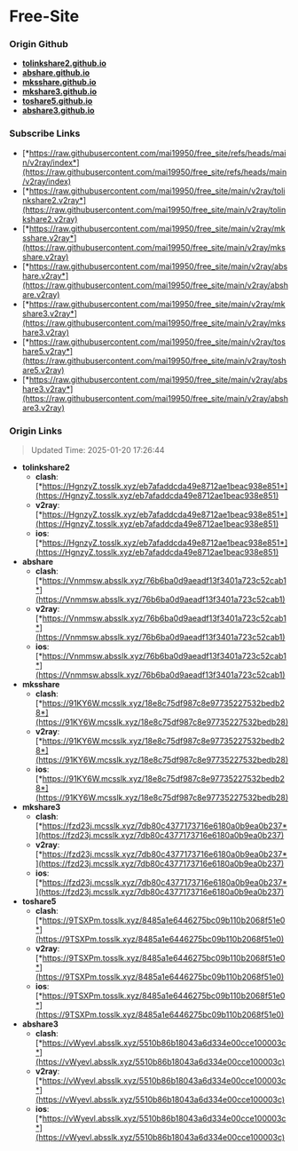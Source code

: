 # Free-Site

### Origin Github

- [**tolinkshare2.github.io**](https://github.com/tolinkshare2/tolinkshare2.github.io)
- [**abshare.github.io**](https://github.com/abshare/abshare.github.io)
- [**mksshare.github.io**](https://github.com/mksshare/mksshare.github.io)
- [**mkshare3.github.io**](https://github.com/mkshare3/mkshare3.github.io)
- [**toshare5.github.io**](https://github.com/toshare5/toshare5.github.io)
- [**abshare3.github.io**](https://github.com/abshare3/abshare3.github.io)

### Subscribe Links

- [*https://raw.githubusercontent.com/mai19950/free_site/refs/heads/main/v2ray/index*](https://raw.githubusercontent.com/mai19950/free_site/refs/heads/main/v2ray/index)
- [*https://raw.githubusercontent.com/mai19950/free_site/main/v2ray/tolinkshare2.v2ray*](https://raw.githubusercontent.com/mai19950/free_site/main/v2ray/tolinkshare2.v2ray)
- [*https://raw.githubusercontent.com/mai19950/free_site/main/v2ray/mksshare.v2ray*](https://raw.githubusercontent.com/mai19950/free_site/main/v2ray/mksshare.v2ray)
- [*https://raw.githubusercontent.com/mai19950/free_site/main/v2ray/abshare.v2ray*](https://raw.githubusercontent.com/mai19950/free_site/main/v2ray/abshare.v2ray)
- [*https://raw.githubusercontent.com/mai19950/free_site/main/v2ray/mkshare3.v2ray*](https://raw.githubusercontent.com/mai19950/free_site/main/v2ray/mkshare3.v2ray)
- [*https://raw.githubusercontent.com/mai19950/free_site/main/v2ray/toshare5.v2ray*](https://raw.githubusercontent.com/mai19950/free_site/main/v2ray/toshare5.v2ray)
- [*https://raw.githubusercontent.com/mai19950/free_site/main/v2ray/abshare3.v2ray*](https://raw.githubusercontent.com/mai19950/free_site/main/v2ray/abshare3.v2ray)

### Origin Links

> Updated Time: 2025-01-20 17:26:44

- **tolinkshare2**
  - **clash**: [*https://HgnzyZ.tosslk.xyz/eb7afaddcda49e8712ae1beac938e851*](https://HgnzyZ.tosslk.xyz/eb7afaddcda49e8712ae1beac938e851)
  - **v2ray**: [*https://HgnzyZ.tosslk.xyz/eb7afaddcda49e8712ae1beac938e851*](https://HgnzyZ.tosslk.xyz/eb7afaddcda49e8712ae1beac938e851)
  - **ios**: [*https://HgnzyZ.tosslk.xyz/eb7afaddcda49e8712ae1beac938e851*](https://HgnzyZ.tosslk.xyz/eb7afaddcda49e8712ae1beac938e851)
- **abshare**
  - **clash**: [*https://Vnmmsw.absslk.xyz/76b6ba0d9aeadf13f3401a723c52cab1*](https://Vnmmsw.absslk.xyz/76b6ba0d9aeadf13f3401a723c52cab1)
  - **v2ray**: [*https://Vnmmsw.absslk.xyz/76b6ba0d9aeadf13f3401a723c52cab1*](https://Vnmmsw.absslk.xyz/76b6ba0d9aeadf13f3401a723c52cab1)
  - **ios**: [*https://Vnmmsw.absslk.xyz/76b6ba0d9aeadf13f3401a723c52cab1*](https://Vnmmsw.absslk.xyz/76b6ba0d9aeadf13f3401a723c52cab1)
- **mksshare**
  - **clash**: [*https://91KY6W.mcsslk.xyz/18e8c75df987c8e97735227532bedb28*](https://91KY6W.mcsslk.xyz/18e8c75df987c8e97735227532bedb28)
  - **v2ray**: [*https://91KY6W.mcsslk.xyz/18e8c75df987c8e97735227532bedb28*](https://91KY6W.mcsslk.xyz/18e8c75df987c8e97735227532bedb28)
  - **ios**: [*https://91KY6W.mcsslk.xyz/18e8c75df987c8e97735227532bedb28*](https://91KY6W.mcsslk.xyz/18e8c75df987c8e97735227532bedb28)
- **mkshare3**
  - **clash**: [*https://fzd23j.mcsslk.xyz/7db80c4377173716e6180a0b9ea0b237*](https://fzd23j.mcsslk.xyz/7db80c4377173716e6180a0b9ea0b237)
  - **v2ray**: [*https://fzd23j.mcsslk.xyz/7db80c4377173716e6180a0b9ea0b237*](https://fzd23j.mcsslk.xyz/7db80c4377173716e6180a0b9ea0b237)
  - **ios**: [*https://fzd23j.mcsslk.xyz/7db80c4377173716e6180a0b9ea0b237*](https://fzd23j.mcsslk.xyz/7db80c4377173716e6180a0b9ea0b237)
- **toshare5**
  - **clash**: [*https://9TSXPm.tosslk.xyz/8485a1e6446275bc09b110b2068f51e0*](https://9TSXPm.tosslk.xyz/8485a1e6446275bc09b110b2068f51e0)
  - **v2ray**: [*https://9TSXPm.tosslk.xyz/8485a1e6446275bc09b110b2068f51e0*](https://9TSXPm.tosslk.xyz/8485a1e6446275bc09b110b2068f51e0)
  - **ios**: [*https://9TSXPm.tosslk.xyz/8485a1e6446275bc09b110b2068f51e0*](https://9TSXPm.tosslk.xyz/8485a1e6446275bc09b110b2068f51e0)
- **abshare3**
  - **clash**: [*https://vWyevl.absslk.xyz/5510b86b18043a6d334e00cce100003c*](https://vWyevl.absslk.xyz/5510b86b18043a6d334e00cce100003c)
  - **v2ray**: [*https://vWyevl.absslk.xyz/5510b86b18043a6d334e00cce100003c*](https://vWyevl.absslk.xyz/5510b86b18043a6d334e00cce100003c)
  - **ios**: [*https://vWyevl.absslk.xyz/5510b86b18043a6d334e00cce100003c*](https://vWyevl.absslk.xyz/5510b86b18043a6d334e00cce100003c)
